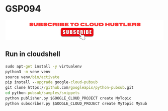# GSP094 
[![](https://github.com/CodingWithHardik/CodingWithHardik/blob/main/img/subscribe_button.png)](https://www.youtube.com/@CloudHustlers)
## Run in cloudshell
```cmd
sudo apt-get install -y virtualenv
python3 -m venv venv
source venv/bin/activate
pip install --upgrade google-cloud-pubsub
git clone https://github.com/googleapis/python-pubsub.git
cd python-pubsub/samples/snippets
python publisher.py $GOOGLE_CLOUD_PROJECT create MyTopic
python subscriber.py $GOOGLE_CLOUD_PROJECT create MyTopic MySub
```
